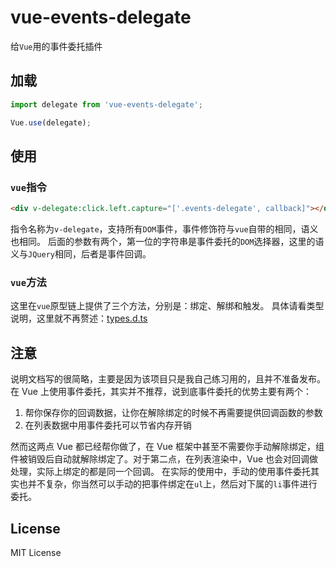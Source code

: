 # vue-events-delegate
给`Vue`用的事件委托插件

## 加载
```JavaScript
import delegate from 'vue-events-delegate';

Vue.use(delegate);
```

## 使用

### `vue`指令

```html
<div v-delegate:click.left.capture="['.events-delegate', callback]"></div>
```

指令名称为`v-delegate`，支持所有`DOM`事件，事件修饰符与`vue`自带的相同，语义也相同。
后面的参数有两个，第一位的字符串是事件委托的`DOM`选择器，这里的语义与`JQuery`相同，后者是事件回调。

### `vue`方法
这里在`vue`原型链上提供了三个方法，分别是：绑定、解绑和触发。
具体请看类型说明，这里就不再赘述：[types.d.ts](https://github.com/xiaoboost/vue-events-delegate/blob/master/types/index.d.ts)

## **注意**
说明文档写的很简略，主要是因为该项目只是我自己练习用的，且并不准备发布。
在 Vue 上使用事件委托，其实并不推荐，说到底事件委托的优势主要有两个：
1. 帮你保存你的回调数据，让你在解除绑定的时候不再需要提供回调函数的参数
2. 在列表数据中用事件委托可以节省内存开销

然而这两点 Vue 都已经帮你做了，在 Vue 框架中甚至不需要你手动解除绑定，组件被销毁后自动就解除绑定了。对于第二点，在列表渲染中，Vue 也会对回调做处理，实际上绑定的都是同一个回调。
在实际的使用中，手动的使用事件委托其实也并不复杂，你当然可以手动的把事件绑定在`ul`上，然后对下属的`li`事件进行委托。

## License
MIT License
